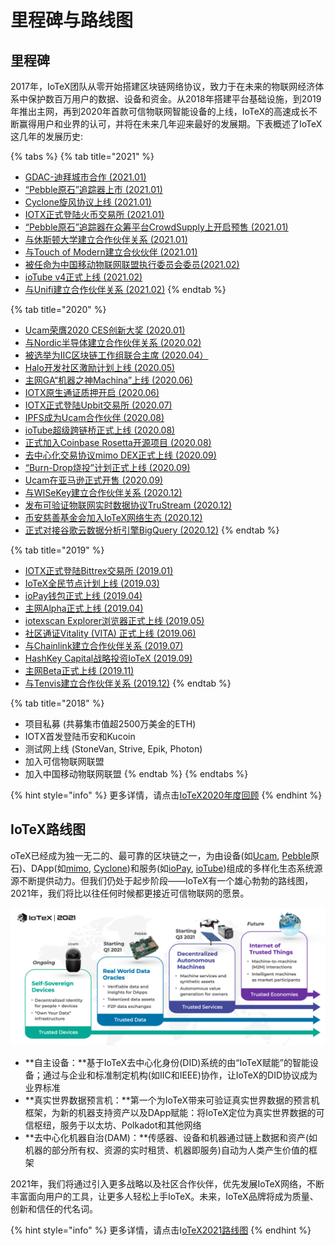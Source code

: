 # 里程碑与路线图

## 里程碑

2017年，IoTeX团队从零开始搭建区块链网络协议，致力于在未来的物联网经济体系中保护数百万用户的数据、设备和资金。从2018年搭建平台基础设施，到2019年推出主网，再到2020年首款可信物联网智能设备的上线，IoTeX的高速成长不断赢得用户和业界的认可，并将在未来几年迎来最好的发展期。下表概述了IoTeX这几年的发展历史:

{% tabs %}
{% tab title="2021" %}
* [GDAC-迪拜城市合作 \(2021.01\)](https://mp.weixin.qq.com/s/3bSAOxk0jM3U7wbikCGgYg)
* [“Pebble原石”追踪器上市 \(2021.01\)](https://mp.weixin.qq.com/s/twAvHygWDTUq1dWE1RK8vA)
* [Cyclone旋风协议上线 \(2021.01\)](https://mp.weixin.qq.com/s?__biz=MzU0MzY5NjI4OQ==&mid=2247488480&idx=1&sn=83b7a953e70d76a43f827fda162493f1&chksm=fb06272ecc71ae3854a90aa5d10adb94b45da8e9e1b4bcc2c77c76479fb93eceebbf502d1f5b&token=326019505&lang=zh_CN#rd)
* [IOTX正式登陆火币交易所 \(2021.01\) ](https://huobiglobal.zendesk.com/hc/en-us/articles/900005241503-Huobi-Global-Will-Launch-IOTX-Win-27-Million-IOTX-By-Joining-Activities)
* [“Pebble原石”追踪器在众筹平台CrowdSupply上开启预售 \(2021.01\)](https://mp.weixin.qq.com/s?__biz=MzU0MzY5NjI4OQ==&mid=2247489047&idx=1&sn=3c99d96d646acf45ae08ebe44f08e79a&chksm=fb0622d9cc71abcf81c8f97f14877d94a5f2eb76659cd062f406a6c7b0f585b4f83b02fef2e1&token=326019505&lang=zh_CN#rd)
* [与休斯顿大学建立合作伙伴关系 \(2021.01\)](https://twitter.com/iotex_io/status/1349054854337945601)
* [与Touch of Modern建立合伙伙伴 \(2021.01\)](https://twitter.com/iotex_io/status/1355598119916896257?s=20)
* [被任命为中国移动物联网联盟执行委员会委员\(2021.02\)](https://mp.weixin.qq.com/s?__biz=MzU0MzY5NjI4OQ==&mid=2247488644&idx=1&sn=5bcf864e9f05cdf17b8f7e58134b2bcd&chksm=fb06204acc71a95c574e16565148e03d8567b4342cbdfa2fb039fb01297199f787edabd284f2&token=326019505&lang=zh_CN#rd)
* [ioTube v4正式上线 \(2021.02\)](https://community.iotex.io/t/iotube-v4-cross-chain-bridge-for-iotex-ethereum-and-binance-smart-chain/2001)
* [与Unifi建立合作伙伴关系 \(2021.02\)](https://mp.weixin.qq.com/s?__biz=MzU0MzY5NjI4OQ==&mid=2247489102&idx=1&sn=013833d9cb5f02376f64621cbe110d86&chksm=fb062280cc71ab96c451dff20683585a33e18594608e1f4a701e0500b552d9fe8b2b03f72a05&token=326019505&lang=zh_CN#rd)
{% endtab %}

{% tab title="2020" %}
* [Ucam荣膺2020 CES创新大奖 \(2020.01\)](https://mp.weixin.qq.com/s?__biz=MzU0MzY5NjI4OQ==&mid=2247485704&idx=1&sn=2ed81478ce19315dba8f28d2ed1a9b22&chksm=fb063dc6cc71b4d0395f882f6bf92fb574ed800dd43675088ebd474cfc40ae3314aaa4db1c45&token=326019505&lang=zh_CN#rd)
* [与Nordic半导体建立合作伙伴关系 \(2020.02\)](https://mp.weixin.qq.com/s?__biz=MzU0MzY5NjI4OQ==&mid=2247485836&idx=1&sn=746d729f5772b13e227e773077bd8811&chksm=fb063d42cc71b454d5e7a75fee2affa91e170c07d0c403fd7e16124e933c9553db07df46ca08&token=326019505&lang=zh_CN#rd)
* [被选举为IIC区块链工作组联合主席 \(2020.04）](https://mp.weixin.qq.com/s?__biz=MzU0MzY5NjI4OQ==&mid=2247486005&idx=1&sn=dca806ed17f7492fa5e8475348b00225&chksm=fb063efbcc71b7edbaae2156ac429bca1cb43e4ec942d9f8345ebf711df6077365039951d418&token=326019505&lang=zh_CN#rd)
* [Halo开发社区激励计划上线 \(2020.05\)](https://mp.weixin.qq.com/s?__biz=MzU0MzY5NjI4OQ==&mid=2247486049&idx=1&sn=4436a96c89e69b13da1feffc15ca0b45&chksm=fb063eafcc71b7b91150e28efa65dcc036b09a6d949d8bf78e2d2a857a6e0ea9b9b474773ea3&token=326019505&lang=zh_CN#rd)
* [主网GA“机器之神Machina”上线 \(2020.06\)](https://mp.weixin.qq.com/s?__biz=MzU0MzY5NjI4OQ==&mid=2247486535&idx=1&sn=4595c9fb5ac6dfa02e921c72206d53e5&chksm=fb063889cc71b19fae9cb13dc4a050a5a4f6cda9dcceb8850f39f296a3c1530333408ed569ef&token=326019505&lang=zh_CN#rd)
* [IOTX原生通证质押开启 \(2020.06\)](https://mp.weixin.qq.com/s?__biz=MzU0MzY5NjI4OQ==&mid=2247486667&idx=1&sn=a584e57871ffc6a1daa1d8fcda019e9e&chksm=fb063805cc71b113402f4ecc4b26aee7d6d86919ad1db041268562c23749d71e0aabaaac1622&token=326019505&lang=zh_CN#rd)
* [IOTX正式登陆Upbit交易所 \(2020.07\)](https://twitter.com/iotex_io/status/1278931689675223040?lang=en)
* [IPFS成为Ucam合作伙伴 \(2020.08\)](https://mp.weixin.qq.com/s?__biz=MzU0MzY5NjI4OQ==&mid=2247487069&idx=1&sn=8da10cccef71c768fe9c646b5092f0fe&chksm=fb063a93cc71b3852eb4aecc624b3293a0d20941bd2f364c626dec7640785811d0919bdaa6f1&token=326019505&lang=zh_CN#rd)
* [ioTube超级跨链桥正式上线 \(2020.08\)](https://mp.weixin.qq.com/s?__biz=MzU0MzY5NjI4OQ==&mid=2247487334&idx=1&sn=af92924c353c58eed774347daa8475ad&chksm=fb063ba8cc71b2befb785f3685aa19fe94690c7b161ccb7b2d0038f80c81fe02f6765fd31cd4&token=326019505&lang=zh_CN#rd)
* [正式加入Coinbase Rosetta开源项目 \(2020.08\)](https://mp.weixin.qq.com/s?__biz=MzU0MzY5NjI4OQ==&mid=2247487080&idx=1&sn=32d1d7c2d790d438c42576bb3c4a6ab7&chksm=fb063aa6cc71b3b0209503f26bd21453a815f2bfa817d040284399e0b5be1324f43416cbb0bf&token=326019505&lang=zh_CN#rd)
* [去中心化交易协议mimo DEX正式上线 \(2020.09\)](https://mp.weixin.qq.com/s?__biz=MzU0MzY5NjI4OQ==&mid=2247487510&idx=1&sn=48113df1b41cb9bad47a1682e876ba9f&chksm=fb0624d8cc71adcea766753658e827868f1a6e57ee4ad53995fd9d571759c5458382ff94161d&token=326019505&lang=zh_CN#rd)
* [“Burn-Drop烧投”计划正式上线 \(2020.09\)](https://mp.weixin.qq.com/s?__biz=MzU0MzY5NjI4OQ==&mid=2247486752&idx=1&sn=d6e807513c5c82bfb804e61bc000e4c4&chksm=fb0639eecc71b0f875c6f0460d45c89cd59c9caa8b438d5b46018dd33bb957cfb6094d9da5d7&token=326019505&lang=zh_CN#rd)
* [Ucam在亚马逊正式开售 \(2020.09\)](https://www.amazon.com/Pet-Camera-Detection-Blockchain-Authorization/dp/B08FDM5RZ5/ref=cm_cr_arp_d_product_top?ie=UTF8#customerReviews)
* [与WISeKey建立合作伙伴关系 \(2020.12\)](https://mp.weixin.qq.com/s?__biz=MzU0MzY5NjI4OQ==&mid=2247487619&idx=1&sn=003458ccf2f29be278be159edec32bef&chksm=fb06244dcc71ad5b5fb9ca9b8d3057d6efdc4da2f73850576b5917817357780c7fba0b31f2f3&token=326019505&lang=zh_CN#rd)
* [发布可验证物联网实时数据协议TruStream \(2020.12\)](https://mp.weixin.qq.com/s?__biz=MzU0MzY5NjI4OQ==&mid=2247488041&idx=1&sn=c958cc1906946b662301fdfaf086751f&chksm=fb0626e7cc71aff1d902e230490aec85d2fc7929e66bfabffc8a9972cdeb5ab05ce025894ef6&token=326019505&lang=zh_CN#rd)
* [币安慈善基金会加入IoTeX网络生态 \(2020.12\)](https://mp.weixin.qq.com/s?__biz=MzU0MzY5NjI4OQ==&mid=2247488052&idx=1&sn=610304bfeda1586a96b104fc84d503fa&chksm=fb0626facc71afecc550a57ef4ec4a3ada38235ca3d21d8ec1f0146eef80c5004dc518f9ebc6&token=326019505&lang=zh_CN#rd)
* [正式对接谷歌云数据分析引擎BigQuery \(2020.12\)](https://mp.weixin.qq.com/s?__biz=MzU0MzY5NjI4OQ==&mid=2247488151&idx=1&sn=a3e8621df84687960466856fe64e0af2&chksm=fb062659cc71af4f88e902148dffb8f70ae105725e8405ee76f287c93c495ff4c58bdc7cd0c8&token=326019505&lang=zh_CN#rd)
{% endtab %}

{% tab title="2019" %}
* [IOTX正式登陆Bittrex交易所 \(2019.01\)](https://twitter.com/bittrexglobal/status/1085948431049342978)
* [IoTeX全民节点计划上线 \(2019.03\)](https://member.iotex.io/)
* [ioPay钱包正式上线 \(2019.04\)](https://iopay-wallet.iotex.io/)
* [主网Alpha正式上线 \(2019.04\)](https://mp.weixin.qq.com/s?__biz=MzU0MzY5NjI4OQ==&mid=2247484941&idx=1&sn=91d8905f0ef91bbff56b7d3b77671814&chksm=fb0632c3cc71bbd59b2bcf728a29b0d567bde7409aa4dff63fe92440e34bcafe029131140866&token=326019505&lang=zh_CN#rd)
* [iotexscan Explorer浏览器正式上线 \(2019.05\)](https://iotexscan.io/)
* [社区通证Vitality \(VITA\) 正式上线 \(2019.06\)](https://mp.weixin.qq.com/s?__biz=MzU0MzY5NjI4OQ==&mid=2247485177&idx=1&sn=be90f338d8243dde74557efb4dfda863&chksm=fb063237cc71bb21b486f34f0cf9400fc6c3244cae442ea8bf95c556c3860de4b086f5268209&token=326019505&lang=zh_CN#rd)
* [与Chainlink建立合作伙伴关系 \(2019.07\)](https://mp.weixin.qq.com/s?__biz=MzU0MzY5NjI4OQ==&mid=2247485270&idx=1&sn=a82db188c66ff7aa92e50c65a437ba42&chksm=fb063398cc71ba8ef01282c611faa5383be04e67cd52b65c8b93bdceef9160111e8d3985fee2&token=326019505&lang=zh_CN#rd)
* [HashKey Capital战略投资IoTeX \(2019.09\)](https://mp.weixin.qq.com/s?__biz=MzU0MzY5NjI4OQ==&mid=2247485532&idx=1&sn=732685d3175a8eee1ad9cf4f7d356fae&chksm=fb063c92cc71b584cfa32bbf8aee75742526f70c8af560e98c3743a089e916d38577ff8aed3e&token=326019505&lang=zh_CN#rd)
* [主网Beta正式上线 \(2019.11\)](https://mp.weixin.qq.com/s?__biz=MzU0MzY5NjI4OQ==&mid=2247485616&idx=1&sn=3989e30ec8ae062d46e9a8e1dabbc6b9&chksm=fb063c7ecc71b568dc371062a50d925353c4e1df85fbd7249981497b18c112856b4a14fbb059&token=326019505&lang=zh_CN#rd)
* [与Tenvis建立合作伙伴关系 \(2019.12\)](https://mp.weixin.qq.com/s?__biz=MzU0MzY5NjI4OQ==&mid=2247485744&idx=1&sn=720cbcc2fdf6fe954b8942466c0d2872&chksm=fb063dfecc71b4e8562968fd6db871673b96bc93cfc97fbe619b13b3e435e75db84bcbcd9492&token=326019505&lang=zh_CN#rd)
{% endtab %}

{% tab title="2018" %}
* 项目私募 \(共募集市值超2500万美金的ETH\)
* IOTX首发登陆币安和Kucoin
* 测试网上线 \(StoneVan, Strive, Epik, Photon\)
* 加入可信物联网联盟
* 加入中国移动物联网联盟
{% endtab %}
{% endtabs %}

{% hint style="info" %}
更多详情，请点击[IoTeX2020年度回顾](https://mp.weixin.qq.com/s?__biz=MzU0MzY5NjI4OQ==&mid=2247488103&idx=1&sn=c823304eb2711130074248395dad6ff7&chksm=fb0626a9cc71afbfddee3f3a0d546bc65180f6b5f805803efa7d688ca945edd471293f8d04f7&token=326019505&lang=zh_CN#rd)
{% endhint %}

## IoTeX路线图

oTeX已经成为独一无二的、最可靠的区块链之一，为由设备\(如[Ucam](http://ucam.iotex.io), [Pebble](https://iotex.io/pebble)原石\)、DApp\(如[mimo](http://mimo.finance), [Cyclone](http://cyclone.xyz/)\)和服务\(如[ioPay](http://iopay.iotex.io), [ioTube](http://tube.iotex.io)\)组成的多样化生态系统源源不断提供动力。但我们仍处于起步阶段——IoTeX有一个雄心勃勃的路线图，2021年，我们将比以往任何时候都更接近可信物联网的愿景。

![](.gitbook/assets/image%20%2854%29.png)

* **自主设备：**基于IoTeX去中心化身份\(DID\)系统的由“IoTeX赋能”的智能设备；通过与企业和标准制定机构\(如IIC和IEEE\)协作，让IoTeX的DID协议成为业界标准
* **真实世界数据预言机：**第一个为IoTeX带来可验证真实世界数据的预言机框架，为新的机器支持资产以及DApp赋能：将IoTeX定位为真实世界数据的可信枢纽，服务于以太坊、Polkadot和其他网络
* **去中心化机器自治\(DAM\)：**传感器、设备和机器通过链上数据和资产\(如机器的部分所有权、资源的实时租赁、机器即服务\)自动为人类产生价值的框架

2021年，我们将通过引入更多战略以及社区合作伙伴，优先发展IoTeX网络，不断丰富面向用户的工具，让更多人轻松上手IoTeX。未来，IoTeX品牌将成为质量、创新和信任的代名词。

{% hint style="info" %}
更多详情，请点击I[oTeX2021路线图](https://mp.weixin.qq.com/s?__biz=MzU0MzY5NjI4OQ==&mid=2247488549&idx=1&sn=28fe7de049cff69d14f73babe87ac54e&chksm=fb0620ebcc71a9fdc341893a309377d6e0cc50386da0c26d5d43d9eb0280337550cafa017440&token=326019505&lang=zh_CN#rd)
{% endhint %}



